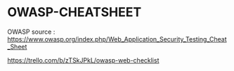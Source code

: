 # OWASP-CHEATSHEET
OWASP 
source : https://www.owasp.org/index.php/Web_Application_Security_Testing_Cheat_Sheet

https://trello.com/b/zTSkJPkL/owasp-web-checklist
